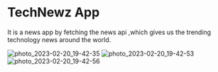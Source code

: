 # TechNewz App

It is a news app by fetching the news api ,which gives us the trending technology news around the world.

![photo_2023-02-20_19-42-35](https://user-images.githubusercontent.com/82289240/220131552-3d9bb35e-0395-47dd-a1b5-12a39924d86f.jpg)
![photo_2023-02-20_19-42-53](https://user-images.githubusercontent.com/82289240/220131601-00496f4f-50e2-4284-9e2e-7b385a3ebcea.jpg)
![photo_2023-02-20_19-42-56](https://user-images.githubusercontent.com/82289240/220131620-347be263-fc90-484f-80f9-89b0e2c93129.jpg)
